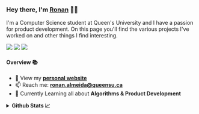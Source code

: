 ### Hey there, I'm [Ronan](https://ronan.codes/) 👋🏾
I'm a Computer Science student at Queen's University and I have a passion for product development. On this page you'll find the various projects I've worked on and other things I find interesting. 
<p><a href="https://www.linkedin.com/in/RonanAlmeida/" rel="nofollow"><img src="https://camo.githubusercontent.com/96683fb94f1925109397c012fc649ae7936a7b4b/68747470733a2f2f696d672e736869656c64732e696f2f62616467652f6c696e6b6564696e2d2532333030373742352e7376673f267374796c653d666f722d7468652d6261646765266c6f676f3d6c696e6b6564696e266c6f676f436f6c6f723d7768697465" data-canonical-src="https://img.shields.io/badge/linkedin-%230077B5.svg?&amp;style=for-the-badge&amp;logo=linkedin&amp;logoColor=white" style="max-width:100%;"></a> <a href="https://ronan.codes"><img src="https://img.shields.io/badge/ronan.codes-121212?&style=for-the-badge"></a> <a href="mailto:ronan.almeida@queensu.ca"><img src="https://img.shields.io/badge/ronan.almeida@queensu.ca-ff0835?&style=for-the-badge&logo=microsoft-outlook"></a> 
  </p>

<!--
**RonanAlmeida/RonanAlmeida** is a ✨ _special_ ✨ repository because its `README.md` (this file) appears on your GitHub profile.
- 🔭 I’m currently working on ...
- 🌱 I’m currently learning ...
- 👯 I’m looking to collaborate on ...
- 🤔 I’m looking for help with ...
- 💬 Ask me about ...
- 😄 Pronouns: ...
- ⚡ Fun fact: ...


- 🌐 Checkout my personal website <a target="_blank" href="https://ronan.codes">ronan.codes</a>

- 📫 **Contact me through:** <a target="_blank" href="https://www.linkedin.com/in/ronanalmeida/">LinkedIn</a> or  <a target="_blank" href="mailto:ronan.almeida@queensu.ca">Email</a>-->

#### Overview 📚
<ul>
<li><g-emoji class="g-emoji" alias="briefcase" fallback-src="https://github.githubassets.com/images/icons/emoji/unicode/1f4bc.png">💼</g-emoji> View  my <a href="https://ronan.codes/" rel="nofollow"><strong>personal website</strong></a></li>
<!-- <li>👨🏽&zwj;💻 Projects I'm currently working on: <a href="https://github.com/RonanAlmeida/personal-website-app">personal-website</a> &amp; <a href="https://github.com/RonanAlmeida/ReactProjects">React Projects</a></li> -->
<!-- <li><g-emoji class="g-emoji" alias="gear" fallback-src="https://github.githubassets.com/images/icons/emoji/unicode/2699.png">⚙️</g-emoji>Frequent file types used: <code>.py</code>, <code>.js</code>, <code>.c</code>, <code>.html</code>, <code>.css</code>, <code>.csv</code>, <code>.psd</code></li> -->
<li><g-emoji class="g-emoji" alias="mailbox" fallback-src="https://github.githubassets.com/images/icons/emoji/unicode/1f4eb.png">📫</g-emoji> Reach me: <strong><a href="mailto:ronan.almeida@queensu.ca">ronan.almeida@queensu.ca</a></strong></li>
<li><g-emoji class="g-emoji" alias="seedling" fallback-src="https://github.githubassets.com/images/icons/emoji/unicode/1f331.png">🌱</g-emoji> Currently Learning all about <strong>Algorithms & Product Development</strong></li>
</ul>

<details>
  <summary><strong>Github Stats 📈</strong></summary>

<p >
    <p><img src="https://komarev.com/ghpvc/?username=ronanalmeida" alt="Account views" /></p>
  <img src="https://github-readme-stats.vercel.app/api?username=RonanAlmeida&show_icons=true&hide_border=true&icon_color=f5210a&title_color=de4426&hide=prs,issues" alt="Account Stats" />

</p>

</details>
